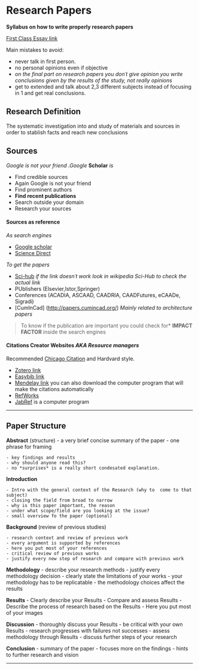 # Research Papers

**Syllabus on how to write properly research papers**

[First Class Essay link](https://drive.google.com/drive/folders/11VhZYsMECZU8ondAShCp1wi5UAy4ScUR)

Main mistakes to avoid:

- never talk in first person.
- no personal opinions even if objective
- *on the final part on research papers you don´t give opinion you write conclusions given by the results of the study, not really opinions*
- get to extended and talk about 2,3 different subjects instead of focusing in 1 and get real conclusions.


## Research Definition

 The systematic investigation into and study of materials and sources in order to stablish facts and reach new conclusions

## Sources

*Google is not your friend .Google* **Scholar** *is*
 - Find credible sources
 - Again Google is not your friend
 - Find prominent authors
 - **Find recent publications**
 - Search outside your domain
 - Research your sources

#### **Sources as reference**

  *As search engines*
- [Google scholar](https://scholar.google.es/)
- [Science Direct](https://www.sciencedirect.com/)

*To get the papers*
- [Sci-hub](https://sci-hub.hk/) *if the link doesn´t work look in wikipedia Sci-Hub to check the actual link*
- PUblishers (Elsevier,Istor,Springer)
- Conferences (ACADIA, ASCAAD, CAADRIA, CAADFutures, eCAADe, Sigradi)
- [CumInCad] (http://papers.cumincad.org/) *Mainly related to architecture papers*


>To know if the publication are important you could check for* **IMPACT FACTOR** inside the search engines

#### **Citations Creator Websites** *AKA Resource managers*

Recommended [Chicago Citation](http://www.chicagomanualofstyle.org/tools_citationguide/citation-guide-2.html) and Hardvard style.

- [Zotero link](https://www.zotero.org/)
- [Easybib link](http://www.easybib.com/)
- [Mendelay link](https://www.mendeley.com/) you can also download the computer program that will make the citations automatically
- [RefWorks](https://www.refworks.com/refworks2/default.aspx?r=authentication::init)
- [JabRef](http://www.jabref.org/) is a computer program

---

## Paper Structure

**Abstract** (structure)
    - a very brief concise summary of the paper
    - one phrase for framing

    - key findings and results
    - why should anyone read this?
    - no *surprises* is a really short condesated explanation.

**Introduction**

    - Intro with the general context of the Research (why to  come to that subject)
    - closing the field from broad to narrow
    - why is this paper important, the reason
    - under what scope/field are you looking at the issue?
    - small overview fo the paper (optional)

**Background** (review of previous studies)

    - research context and review of previous work
    - every argument is supported by references
    - here you put most of your references
    - critical review of previous works
    - justify every new step of research and compare with previous work

**Methodology**
    - describe your research methods
    - justify every methodology decision
    - clearly state the limitations of your works
    - your methodology has to be replicatable
    - the methodology choices affect the results

**Results**
    - Clearly describe your Results
    - Compare and assess Results
    - Describe the process of research based on the Results
    - Here you put most of your images

**Discussion**
    - thoroughly discuss your Results
    - be critical with your own Results
    - research progresses with failures not successes
    - assess methodology through Results
    - discuss further steps of your research

**Conclusion**
    - summary of the paper
    - focuses more on the findings
    - hints to further research and vision


---
